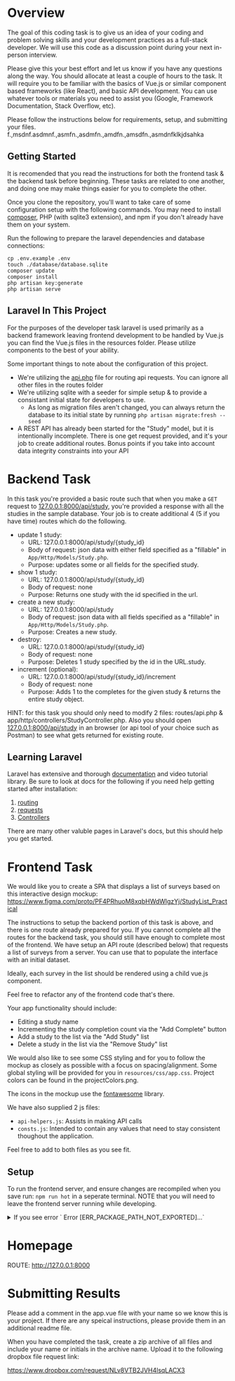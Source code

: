 # Overview

The goal of this coding task is to give us an idea of your coding and problem solving skills and your development practices as a full-stack developer. We will use this code as a discussion point during your next in-person interview.

Please give this your best effort and let us know if you have any questions along the way. You should allocate at least a couple of hours to the task. It will require you to be familiar with the basics of Vue.js or similar component based frameworks (like React), and basic API development. You can use whatever tools or materials you need to assist you (Google, Framework Documentation, Stack Overflow, etc).

Please follow the instructions below for requirements, setup, and submitting your files. 
f.,msdnf.asdmnf.,asmfn.,asdmfn.,amdfn.,amsdfn.,asmdnfklkjdsahka

## Getting Started

It is recomended that you read the instructions for both the frontend task & the backend task before beginning. These tasks are related to one another, and doing one may make things easier for you to complete the other.

Once you clone the repository, you'll want to take care of some configuration setup with the following commands. You may need to install [composer](https://getcomposer.org/doc/00-intro.md), PHP (with sqlite3 extension), and npm if you don't already have them on your system.

Run the following to prepare the laravel dependencies and database connections:
```
cp .env.example .env
touch ./database/database.sqlite
composer update
composer install
php artisan key:generate
php artisan serve
```

## Laravel In This Project

For the purposes of the developer task laravel is used primarily as a backend framework leaving frontend development to be handled by Vue.js you can find the Vue.js files in the resources folder. Please utilize components to the best of your ability.

Some important things to note about the configuration of this project.

- We're utilizing the [api.php](./routes/api.php) file for routing api requests. You can ignore all other files in the routes folder
- We're utilizing sqlite with a seeder for simple setup & to provide a consistant initial state for developers to use.
    - As long as migration files aren't changed, you can always return the database to its initial state by running `php artisan migrate:fresh --seed`
- A REST API has already been started for the "Study" model, but it is intentionally incomplete. There is one get request provided, and it's your job to create additional routes. Bonus points if you take into account data integrity constraints into your API


# Backend Task

In this task you're provided a basic route such that when you make a `GET` request to [127.0.0.1:8000/api/study](127.0.0.1:8000/api/study), you're provided a response with all the studies in the sample database. Your job is to create additional 4 (5 if you have time) routes which do the following.

* update 1 study: 
    * URL: 127.0.0.1:8000/api/study/{study_id}
    * Body of request: json data with either field specified as a "fillable" in `App/Http/Models/Study.php`.
    * Purpose: updates some or all fields for the specified study.
* show 1 study: 
    * URL: 127.0.0.1:8000/api/study/{study_id}
    * Body of request: none
    * Purpose: Returns one study with the id specified in the url.
* create a new study: 
    * URL: 127.0.0.1:8000/api/study
    * Body of request: json data with all fields specified as a "fillable" in `App/Http/Models/Study.php`.
    * Purpose: Creates a new study.
* destroy: 
    * URL: 127.0.0.1:8000/api/study/{study_id}
    * Body of request: none
    * Purpose: Deletes 1 study specified by the id in the URL.study.
* increment (optional): 
    * URL: 127.0.0.1:8000/api/study/{study_id}/increment
    * Body of request: none
    * Purpose: Adds 1 to the completes for the given study & returns the entire study object.

HINT: for this task you should only need to modify 2 files: routes/api.php & app/http/controllers/StudyController.php. Also you should open [127.0.0.1:8000/api/study](127.0.0.1:8000/api/study) in an browser (or api tool of your choice such as Postman) to see what gets returned for existing route.

## Learning Laravel

Laravel has extensive and thorough [documentation](https://laravel.com/docs/8.x) and video tutorial library. Be sure to look at docs for the following if you need help getting started after installation:

1. [routing](https://laravel.com/docs/8.x/routing)
2. [requests](https://laravel.com/docs/8.x/requests)
3. [Controllers](https://laravel.com/docs/8.x/controllers)

There are many other valuble pages in Laravel's docs, but this should help you get started.



# Frontend Task

We would like you to create a SPA that displays a list of surveys based on this interactive design mockup:
https://www.figma.com/proto/PF4PRhuoM8xqbHWdWlgzYj/StudyList_Practical

The instructions to setup the backend portion of this task is above, and there is one route already prepared for you. If you cannot complete all the routes for the backend task, you should still have enough to complete most of the frontend.
We have setup an API route (described below) that requests a list of surveys from a server. You can use that to populate the interface with an initial dataset.

Ideally, each survey in the list should be rendered using a child vue.js component.

Feel free to refactor any of the frontend code that's there.

Your app functionality should include:
*  Editing a study name
*  Incrementing the study completion count via the "Add Complete" button
*  Add a study to the list via the "Add Study" list
*  Delete a study in the list via the "Remove Study" list


We would also like to see some CSS styling and for you to follow the mockup as closely as possible with a focus on spacing/alignment. Some global styling will be provided for you in `resources/css/app.css`. Project colors can be found in the projectColors.png.

The icons in the mockup use the [fontawesome](https://fontawesome.com/icons) library.

We have also supplied 2 js files: 
* `api-helpers.js`: Assists in making API calls
* `consts.js`: Intended to contain any values that need to stay consistent thoughout the application.

Feel free to add to both files as you see fit.

## Setup
To run the frontend server, and ensure changes are recompiled when you save run: `npm run hot` in a seperate terminal. NOTE that you will need to leave the frontend server running while developing.

<details>
<summary>If you see error ` Error [ERR_PACKAGE_PATH_NOT_EXPORTED]...`</summary>
<br>
You need to remove node_modules & package-lock.json and re install
`rm -r node_modules package-lock.json && npm install`
</details>

# Homepage

ROUTE: 
http://127.0.0.1:8000


# Submitting Results

Please add a comment in the app.vue file with your name so we know this is your project. If there are any speical instructions, please provide them in an additional readme file.

When you have completed the task, create a zip archive of all files and include your name or initials in the archive name.
Upload it to the following dropbox file request link:

https://www.dropbox.com/request/NLv8VTB2JVH4lsqLACX3

